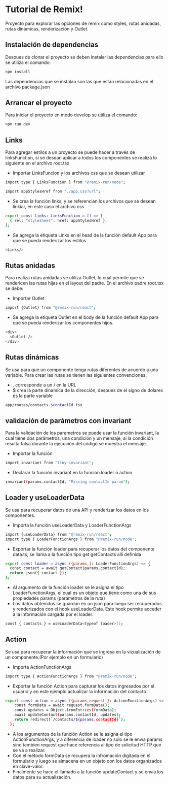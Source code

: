 # Tutorial de Remix!
Proyecto para explorar las opciones de remix como styles, rutas anidadas, rutas dinámicas, renderización y Outlet.

## Instalación de dependencias
Despues de clonar el proyecto se deben instalar las dependencias para ello se utiliza el comando:

```sh
npm install
```
Las dependencias que se instalan son las que están relacionadas en el archivo package.json

## Arrancar el proyecto 
Para iniciar el proyecto en modo develop se utiliza el comando: 

```sh
npm run dev
```

## Links
Para agregar estilos a un proyecto se puede hacer a través de linksFunction, si se desean aplicar a todos los componentes se realizá lo siguiente en el archivo root.tsx

- Importar LinksFuncion y los archivos css que se desean utilizar
```sh
import type { LinksFunction } from "@remix-run/node";
```
```sh
import appStylesHref from "./app.css?url";
```
- Se crea la función links, y se referencian los archivos que se desean linkiar, en este caso el archivo css
```sh
export const links: LinksFunction = () => [
  { rel: "stylesheet", href: appStylesHref },
];
```
- Se agrega la etiqueta Links en el head de la función default App para que se pueda renderizar los estilos
```sh
<Links/>
```
## Rutas anidadas
Para realiza rutas anidadas se utiliza Outlet, lo cual permite que se rendericen las rutas hijas en el layout del padre. En el archivo padre root.tsx se debe:

- Importar Outlet
```sh
import {Outlet} from "@remix-run/react";
```
- Se agrega la etiqueta Outlet en el body de la función default App para que se pueda renderizar los componentes hijos.
```sh
<div>
  <Outlet />
</div>
```
## Rutas dinámicas
Se usa para que un componente tenga rutas diferentes de acuerdo a una variable. Para crear las rutas se tienen las siguientes convenciones:

- . corresponde a un / en la URL
- $ crea la parte dinamica de la dirección, despues de el signo de dolares es la parte variable 

```sh
app/routes/contacts.$contactId.tsx
```
## validación de parámetros con invariant
Para la validación de los parametros se puede usar la función invariant, la cual tiene dos parámetros, una condición y un mensaje, si la condición resulta falsa durante la ejecución del código se muestra el mensaje.
- Importar la función
  
```sh
import invariant from "tiny-invariant";
```
- Declarar la función invariant en la función loader o action

```sh
invariant(params.contactId, "Missing contactId param");
```

## Loader y useLoaderData
Se usa para recuperar datos de una API y renderizar los datos en los componentes.
- Importa la función useLoaderData y LoaderFunctionArgs
  
```sh
import {useLoaderData} from "@remix-run/react";
import type { LoaderFunctionArgs } from "@remix-run/node";
```
- Exportar la función loader para recuperar los datos del componente data.ts, se llama a la función tipo get getContacts allí definida

```sh
export const loader = async ({params,}: LoaderFunctionArgs) => {
  const contact = await getContact(params.contactId);
  return json({ contact });
};
```
- Al argumento de la función loader se le asigna el tipo LoaderFunctionArgs, el cual es un objeto que tiene como una de sus propiedades params (parametros de la ruta)
- Los datos obtenidos se guardan en un json para luego ser recuperados y renderizados con el hook useLoaderData. Este hook permite acceder a la información cargada por el loader.

```sh
const { contacts } = useLoaderData<typeof loader>();
```
## Action
Se usa para recuperar la información que se ingresa en la vizualización de un componente.(Por ejemplo en un formulario)

- Importa ActionFunctionArgs
  
```sh
import type { ActionFunctionArgs } from "@remix-run/node";
```
- Exportar la función Action para capturar los datos ingresados por el usuario y en este ejemplo actualizar la información del contacto.

```sh
export const action = async ({params,request,}: ActionFunctionArgs) => {
    const formData = await request.formData();
    const updates = Object.fromEntries(formData);
    await updateContact(params.contactId, updates);
    return redirect(`/contacts/${params.contactId}`);
  };
```
- A los argumentos de la función Action se le asigna el tipo ActionFunctionArgs, y a diferencia de loader no solo se le envía params sino tambien request que hace referencia al tipo de solicitud HTTP que se va a realizar.
- Con el método formData se recupera la infromación digitada en el formulario y luego se almacena en un objeto con los datos organizados en clave-valor.
- Finalmente se hace el llamado a la función updateContact y se envía los datos para su actualización. 
